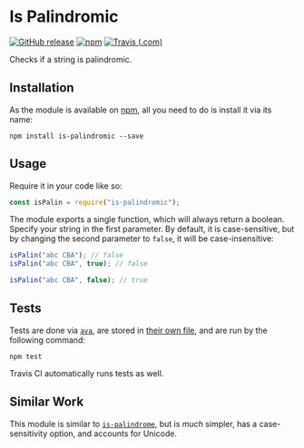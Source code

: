 # Is Palindromic

[![GitHub release](https://img.shields.io/github/release/haykam821/Is-Palindromic.svg?style=popout&label=github)](https://github.com/haykam821/Is-Palindromic/releases/latest)
[![npm](https://img.shields.io/npm/v/is-palindromic.svg?style=popout&colorB=red)](https://www.npmjs.com/package/is-palindromic)
[![Travis (.com)](https://img.shields.io/travis/com/haykam821/Is-Palindromic.svg?style=popout)](https://travis-ci.com/haykam821/Is-Palindromic)

Checks if a string is palindromic.

## Installation

As the module is available on [npm](https://www.npmjs.com/package/is-palindromic), all you need to do is install it via its name:

    npm install is-palindromic --save

## Usage

Require it in your code like so:

```js
const isPalin = require("is-palindromic");
```

The module exports a single function, which will always return a boolean. Specify your string in the first parameter. By default, it is case-sensitive, but by changing the second parameter to `false`, it will be case-insensitive:

```js
isPalin("abc CBA"); // false
isPalin("abc CBA", true); // false

isPalin("abc CBA", false); // true
```

## Tests

Tests are done via [`ava`](), are stored in [their own file](https://github.com/haykam821/Is-Palindromic/blob/master/test.js), and are run by the following command:

    npm test

Travis CI automatically runs tests as well.

## Similar Work

This module is similar to [`is-palindrome`](https://github.com/jaredcacurak/is-palindrome), but is *much* simpler, has a case-sensitivity option, and accounts for Unicode.
